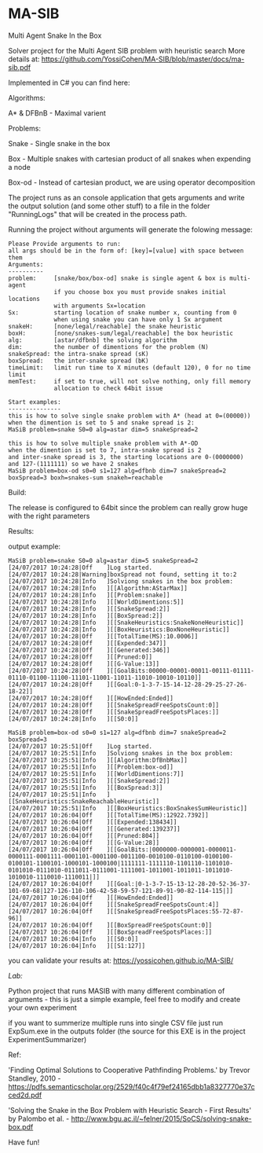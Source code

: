 # MA-SIB
Multi Agent Snake In the Box 

Solver project for the Multi Agent SIB problem with heuristic search
More details at: https://github.com/YossiCohen/MA-SIB/blob/master/docs/ma-sib.pdf

Implemented in C# you can find here:

Algorithms:

A* & DFBnB - Maximal varient

Problems:

Snake - Single snake in the box

Box - Multiple snakes with cartesian product of all snakes when expending a node

Box-od - Instead of cartesian product, we are using operator decomposition


The project runs as an console application that gets arguments and write the output solution (and some other stuff) to a file in the folder "RunningLogs" that will be created in the process path.

Running the project without arguments will generate the folowing message:
```
Please Provide arguments to run:
all args should be in the form of: [key]=[value] with space between them
Arguments:
----------
problem:     [snake/box/box-od] snake is single agent & box is multi-agent
             if you choose box you must provide snakes initial locations
             with arguments Sx=location
Sx:          starting location of snake number x, counting from 0
             when using snake you can have only 1 Sx argument
snakeH:      [none/legal/reachable] the snake heuristic
boxH:        [none/snakes-sum/legal/reachable] the box heuristic
alg:         [astar/dfbnb] the solving algorithm
dim:         the number of dimentions for the problem (N)
snakeSpread: the intra-snake spread (sK)
boxSpread:   the inter-snake spread (bK)
timeLimit:   limit run time to X minutes (default 120), 0 for no time limit
memTest:     if set to true, will not solve nothing, only fill memory
             allocation to check 64bit issue

Start examples:
---------------
this is how to solve single snake problem with A* (head at 0=(00000))
when the dimention is set to 5 and snake spread is 2:
MaSiB problem=snake S0=0 alg=astar dim=5 snakeSpread=2

this is how to solve multiple snake problem with A*-OD
when the dimention is set to 7, intra-snake spread is 2
and inter-snake spread is 3, the starting locations are 0-(0000000)
and 127-(1111111) so we have 2 snakes
MaSiB problem=box-od s0=0 s1=127 alg=dfbnb dim=7 snakeSpread=2 boxSpread=3 boxh=snakes-sum snakeh=reachable
```
Build:

The release is configured to 64bit since the problem can really grow huge with the right parameters

Results:

output example:
```
MaSiB problem=snake S0=0 alg=astar dim=5 snakeSpread=2
[24/07/2017 10:24:28|Off    ]Log started.
[24/07/2017 10:24:28|Warning]boxSpread not found, setting it to:2
[24/07/2017 10:24:28|Info   ]Solviong snakes in the box problem:
[24/07/2017 10:24:28|Info   ][[Algorithm:AStarMax]]
[24/07/2017 10:24:28|Info   ][[Problem:snake]]
[24/07/2017 10:24:28|Info   ][[WorldDimentions:5]]
[24/07/2017 10:24:28|Info   ][[SnakeSpread:2]]
[24/07/2017 10:24:28|Info   ][[BoxSpread:2]]
[24/07/2017 10:24:28|Info   ][[SnakeHeuristics:SnakeNoneHeuristic]]
[24/07/2017 10:24:28|Info   ][[BoxHeuristics:BoxNoneHeuristic]]
[24/07/2017 10:24:28|Off    ][[TotalTime(MS):10.0006]]
[24/07/2017 10:24:28|Off    ][[Expended:347]]
[24/07/2017 10:24:28|Off    ][[Generated:346]]
[24/07/2017 10:24:28|Off    ][[Pruned:0]]
[24/07/2017 10:24:28|Off    ][[G-Value:13]]
[24/07/2017 10:24:28|Off    ][[GoalBits:00000-00001-00011-00111-01111-01110-01100-11100-11101-11001-11011-11010-10010-10110]]
[24/07/2017 10:24:28|Off    ][[Goal:0-1-3-7-15-14-12-28-29-25-27-26-18-22]]
[24/07/2017 10:24:28|Off    ][[HowEnded:Ended]]
[24/07/2017 10:24:28|Off    ][[SnakeSpreadFreeSpotsCount:0]]
[24/07/2017 10:24:28|Off    ][[SnakeSpreadFreeSpotsPlaces:]]
[24/07/2017 10:24:28|Info   ][[S0:0]]

MaSiB problem=box-od s0=0 s1=127 alg=dfbnb dim=7 snakeSpread=2 boxSpread=3
[24/07/2017 10:25:51|Off    ]Log started.
[24/07/2017 10:25:51|Info   ]Solviong snakes in the box problem:
[24/07/2017 10:25:51|Info   ][[Algorithm:DfBnbMax]]
[24/07/2017 10:25:51|Info   ][[Problem:box-od]]
[24/07/2017 10:25:51|Info   ][[WorldDimentions:7]]
[24/07/2017 10:25:51|Info   ][[SnakeSpread:2]]
[24/07/2017 10:25:51|Info   ][[BoxSpread:3]]
[24/07/2017 10:25:51|Info   ][[SnakeHeuristics:SnakeReachableHeuristic]]
[24/07/2017 10:25:51|Info   ][[BoxHeuristics:BoxSnakesSumHeuristic]]
[24/07/2017 10:26:04|Off    ][[TotalTime(MS):12922.7392]]
[24/07/2017 10:26:04|Off    ][[Expended:138434]]
[24/07/2017 10:26:04|Off    ][[Generated:139237]]
[24/07/2017 10:26:04|Off    ][[Pruned:804]]
[24/07/2017 10:26:04|Off    ][[G-Value:28]]
[24/07/2017 10:26:04|Off    ][[GoalBits:|0000000-0000001-0000011-0000111-0001111-0001101-0001100-0011100-0010100-0110100-0100100-0100101-1100101-1000101-1000100|1111111-1111110-1101110-1101010-0101010-0111010-0111011-0111001-1111001-1011001-1011011-1011010-1010010-1110010-1110011|]]
[24/07/2017 10:26:04|Off    ][[Goal:|0-1-3-7-15-13-12-28-20-52-36-37-101-69-68|127-126-110-106-42-58-59-57-121-89-91-90-82-114-115|]]
[24/07/2017 10:26:04|Off    ][[HowEnded:Ended]]
[24/07/2017 10:26:04|Off    ][[SnakeSpreadFreeSpotsCount:4]]
[24/07/2017 10:26:04|Off    ][[SnakeSpreadFreeSpotsPlaces:55-72-87-96]]
[24/07/2017 10:26:04|Off    ][[BoxSpreadFreeSpotsCount:0]]
[24/07/2017 10:26:04|Off    ][[BoxSpreadFreeSpotsPlaces:]]
[24/07/2017 10:26:04|Info   ][[S0:0]]
[24/07/2017 10:26:04|Info   ][[S1:127]]

```

you can validate your results at:
https://yossicohen.github.io/MA-SIB/


*Lab:*

Python project that runs MASIB with many different combination of arguments - this is just a simple example, feel free to modify and create your own experiment

if you want to summerize multiple runs into single CSV file just run ExpSum.exe in the outputs folder (the source for this EXE is in the project ExperimentSummarizer)

Ref:

'Finding Optimal Solutions to Cooperative Pathfinding Problems.' by Trevor Standley, 2010 - https://pdfs.semanticscholar.org/2529/f40c4f79ef24165dbb1a8327770e37cced2d.pdf

'Solving the Snake in the Box Problem with Heuristic Search - First Results' by Palombo et al. - http://www.bgu.ac.il/~felner/2015/SoCS/solving-snake-box.pdf

Have fun!
